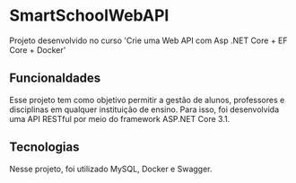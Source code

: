 # SmartSchoolWebAPI
Projeto desenvolvido no curso 'Crie uma Web API com Asp .NET Core + EF Core + Docker'

## Funcionaldades
Esse projeto tem como objetivo permitir a gestão de alunos, professores e disciplinas em qualquer instituição de ensino. Para isso, foi desenvolvida uma API RESTful 
por meio do framework ASP.NET Core 3.1.

## Tecnologias
Nesse projeto, foi utilizado MySQL, Docker e Swagger.
